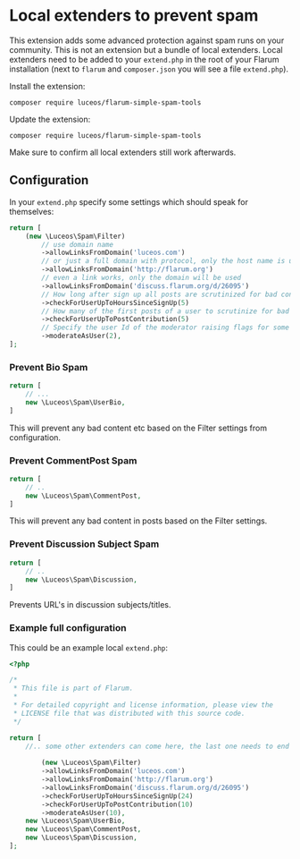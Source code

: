 # Local extenders to prevent spam

This extension adds some advanced protection against spam runs on your community. This is not an extension but a bundle of local extenders. Local extenders need to be added to your `extend.php` in the root of your Flarum installation (next to `flarum` and `composer.json` you will see a file `extend.php`).

Install the extension:

```
composer require luceos/flarum-simple-spam-tools
```

Update the extension:


```
composer require luceos/flarum-simple-spam-tools
```

Make sure to confirm all local extenders still work afterwards.

## Configuration

In your `extend.php` specify some settings which should speak for themselves:
```php
return [
    (new \Luceos\Spam\Filter)
        // use domain name
        ->allowLinksFromDomain('luceos.com')
        // or just a full domain with protocol, only the host name is used
        ->allowLinksFromDomain('http://flarum.org')
        // even a link works, only the domain will be used
        ->allowLinksFromDomain('discuss.flarum.org/d/26095')
        // How long after sign up all posts are scrutinized for bad content
        ->checkForUserUpToHoursSinceSignUp(5)
        // How many of the first posts of a user to scrutinize for bad content
        ->checkForUserUpToPostContribution(5)
        // Specify the user Id of the moderator raising flags for some actions
        ->moderateAsUser(2),
];
```

### Prevent Bio Spam

```php
return [
    // ...
    new \Luceos\Spam\UserBio,
]
```

This will prevent any bad content etc based on the Filter settings from configuration.

### Prevent CommentPost Spam

```php
return [
    // ..
    new \Luceos\Spam\CommentPost,
]
```

This will prevent any bad content in posts based on the Filter settings.

### Prevent Discussion Subject Spam

```php
return [
    // ..
    new \Luceos\Spam\Discussion,
]
```

Prevents URL's in discussion subjects/titles.

### Example full configuration

This could be an example local `extend.php`:

```php
<?php

/*
 * This file is part of Flarum.
 *
 * For detailed copyright and license information, please view the
 * LICENSE file that was distributed with this source code.
 */

return [
    //.. some other extenders can come here, the last one needs to end with a comma.
    
        (new \Luceos\Spam\Filter)
        ->allowLinksFromDomain('luceos.com')
        ->allowLinksFromDomain('http://flarum.org')
        ->allowLinksFromDomain('discuss.flarum.org/d/26095')
        ->checkForUserUpToHoursSinceSignUp(24)
        ->checkForUserUpToPostContribution(10)
        ->moderateAsUser(10),
    new \Luceos\Spam\UserBio,
    new \Luceos\Spam\CommentPost,
    new \Luceos\Spam\Discussion,
];
```
